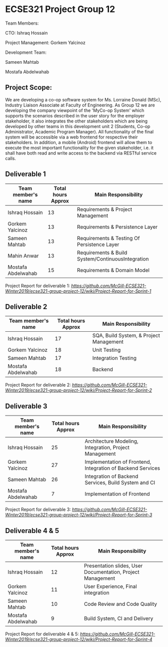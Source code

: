 # ECSE321 Project Group 12

Team Members:


CTO: Ishraq Hossain


Project Management: Gorkem Yalcinoz


Development Team: 

Sameen Mahtab


Mostafa Abdelwahab


## Project Scope:
We are developing a co-op software system for Ms. Lorraine Donald (MSc), Industry Liaison Associate at Faculty of Engineering. As Group 12 we are developing the company viewpoint of the 'MyCo-op System' which supports the scenarios described in the user story for the employer stakeholder, it also integrates the other stakeholders which are being developed by other teams in this development unit 2 (Students, Co-op Administrator, Academic Program Manager).
All functionality of the final system will be accessible via a web frontend for respective their stakeholders. In addition, a mobile (Android) frontend will allow them to execute the most important functionality for the given stakeholder, i.e. it shall have both read and write access to the backend via RESTful service calls. 

## Deliverable 1

|Team member's name|Total hours Approx|Main Responsibility                              |
|------------------|------------------|-------------------------------------------------|
|Ishraq Hossain    |    13            |Requirements & Project Management                |
|Gorkem Yalcinoz   |    13            |Requirements & Persistence Layer                 |
|Sameen Mahtab     |    13            |Requirements & Testing Of Persistence Layer      |
|Mahin Anwar       |    13            |Requirements & Build System/ContinuousIntegration|
|Mostafa Abdelwahab|    15            |Requirements & Domain Model                      |

Project Report for deliverable 1:
_https://github.com/McGill-ECSE321-Winter2019/ecse321-group-project-12/wiki/Project-Report-for-Sprint-1_


## Deliverable 2

|Team member's name|Total hours Approx|Main Responsibility                              |
|------------------|------------------|-------------------------------------------------|
|Ishraq Hossain    |    17            |SQA, Build System, & Project Management          |
|Gorkem Yalcinoz   |    18            |Unit Testing                                     |
|Sameen Mahtab     |    17            |Integration Testing                              |
|Mostafa Abdelwahab|    18            |Backend                                          |

Project Report for deliverable 2:
_https://github.com/McGill-ECSE321-Winter2019/ecse321-group-project-12/wiki/Project-Report-for-Sprint-2_




## Deliverable 3

|Team member's name|Total hours Approx|Main Responsibility                                             |
|------------------|------------------|----------------------------------------------------------------|
|Ishraq Hossain    |    25            |Architecture Modeling, Integration, Project Management          |
|Gorkem Yalcinoz   |    27            |Implementation of Frontend, Integration of Backend Services     |
|Sameen Mahtab     |    26            |Integration of Backend Services, Build System and CI            |
|Mostafa Abdelwahab|    7             |Implementation of Frontend                                      |

Project Report for deliverable 3:
_https://github.com/McGill-ECSE321-Winter2019/ecse321-group-project-12/wiki/Project-Report-for-Sprint-3_



## Deliverable 4 & 5

|Team member's name|Total hours Approx|Main Responsibility                                             |
|------------------|------------------|----------------------------------------------------------------|
|Ishraq Hossain    |    12            |Presentation slides, User Documentation, Project Management     |
|Gorkem Yalcinoz   |    11            |User Experience, Final integration                              |
|Sameen Mahtab     |    10             |Code Review and Code Quality                                   |
|Mostafa Abdelwahab|    9             |Build System, CI and Delivery                                   |

Project Report for deliverable 4 & 5:
_https://github.com/McGill-ECSE321-Winter2019/ecse321-group-project-12/wiki/Project-Report-for-Sprint-4_

